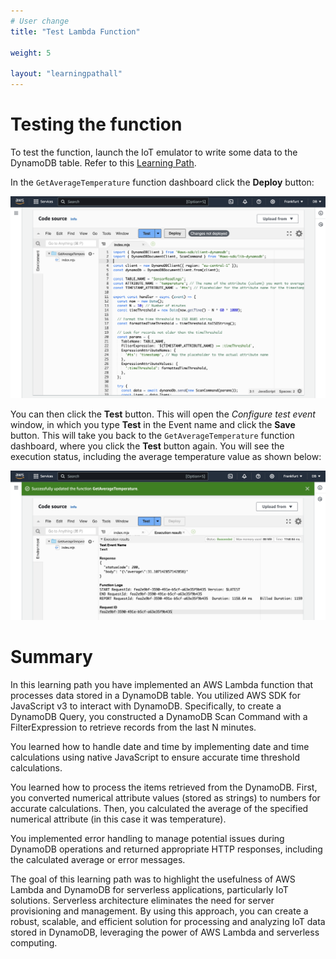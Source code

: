 ```yaml
---
# User change
title: "Test Lambda Function"

weight: 5

layout: "learningpathall"
---
```


# Testing the function
To test the function, launch the IoT emulator to write some data to the DynamoDB table. Refer to this [Learning Path](/learning-paths/laptops-and-desktops/win_aws_iot_dynamodb).

In the `GetAverageTemperature` function dashboard click the **Deploy** button:

![fig5](Figures/05.png)

You can then click the **Test** button. This will open the *Configure test event* window, in which you type **Test** in the Event name and click the **Save** button. This will take you back to the `GetAverageTemperature` function dashboard, where you click the **Test** button again. You will see the execution status, including the average temperature value as shown below:

![fig6](Figures/06.png)

# Summary
In this learning path you have implemented an AWS Lambda function that processes data stored in a DynamoDB table. You utilized AWS SDK for JavaScript v3 to interact with DynamoDB. Specifically, to create a DynamoDB Query, you constructed a DynamoDB Scan Command with a FilterExpression to retrieve records from the last N minutes. 

You learned how to handle date and time by implementing date and time calculations using native JavaScript to ensure accurate time threshold calculations. 

You learned how to process the items retrieved from the DynamoDB. First, you converted numerical attribute values (stored as strings) to numbers for accurate calculations. Then, you calculated the average of the specified numerical attribute (in this case it was temperature).

You implemented error handling to manage potential issues during DynamoDB operations and returned appropriate HTTP responses, including the calculated average or error messages.

The goal of this learning path was to highlight the usefulness of AWS Lambda and DynamoDB for serverless applications, particularly IoT solutions. Serverless architecture eliminates the need for server provisioning and management. By using this approach, you can create a robust, scalable, and efficient solution for processing and analyzing IoT data stored in DynamoDB, leveraging the power of AWS Lambda and serverless computing.
